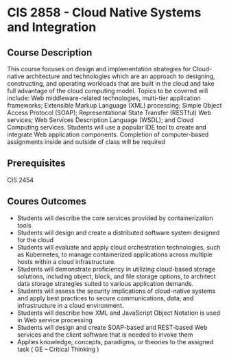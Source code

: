 # CIS 2858 - Cloud Native Systems and Integration

## Course Description
This course focuses on design and implementation strategies for Cloud-native architecture and technologies which are an approach to designing, constructing, and operating workloads that are built in the cloud and take full advantage of the cloud computing model. Topics to be covered will include: Web middleware-related technologies, multi-tier application frameworks; Extensible Markup Language (XML) processing; Simple Object Access Protocol (SOAP); Representational State Transfer (RESTful) Web services; Web Services Description Language (WSDL); and Cloud Computing services. Students will use a popular IDE tool to create and integrate Web application components. Completion of computer-based assignments inside and outside of class will be required

## Prerequisites
CIS 2454

## Coures Outcomes
- Students will describe the core services provided by containerization tools 
- Students will design and create a distributed software system designed for the cloud
- Students will evaluate and apply cloud orchestration technologies, such as Kubernetes, to manage containerized applications across multiple hosts within a cloud infrastructure.
- Students will demonstrate proficiency in utilizing cloud-based storage solutions, including object, block, and file storage options, to architect data storage strategies suited to various application demands.
- Students will assess the security implications of cloud-native systems and apply best practices to secure communications, data, and infrastructure in a cloud environment.
- Students will describe how XML and JavaScript Object Notation is used in Web service processing
- Students will design and create SOAP-based and REST-based Web services and the client software that is needed to invoke them
- Applies knowledge, concepts, paradigms, or theories to the assigned task ( GE –
Critical Thinking )